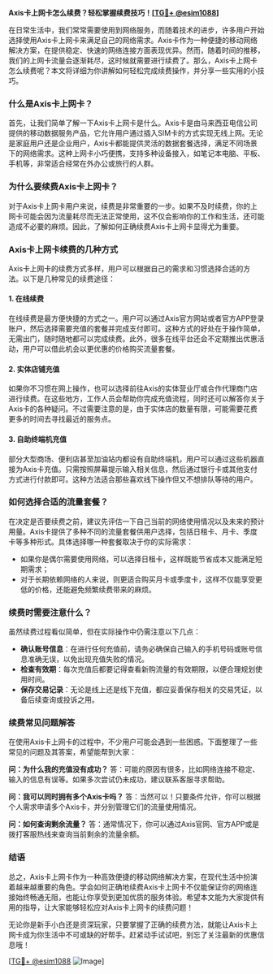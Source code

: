 **Axis卡上网卡怎么续费？轻松掌握续费技巧！[[TG💪+ @esim1088](https://t.me/s/esim1088)]**

在日常生活中，我们常常需要使用到网络服务，而随着技术的进步，许多用户开始选择使用Axis卡上网卡来满足自己的网络需求。Axis卡作为一种便捷的移动网络解决方案，在提供稳定、快速的网络连接方面表现优异。然而，随着时间的推移，我们的上网卡流量会逐渐耗尽，这时候就需要进行续费了。那么，Axis卡上网卡怎么续费呢？本文将详细为你讲解如何轻松完成续费操作，并分享一些实用的小技巧。

### **什么是Axis卡上网卡？**

首先，让我们简单了解一下Axis卡上网卡是什么。Axis卡是由马来西亚电信公司提供的移动数据服务产品，它允许用户通过插入SIM卡的方式实现无线上网。无论是家庭用户还是企业用户，Axis卡都能提供灵活的数据套餐选择，满足不同场景下的网络需求。这种上网卡小巧便携，支持多种设备接入，如笔记本电脑、平板、手机等，非常适合经常在外办公或旅行的人群。

### **为什么要续费Axis卡上网卡？**

对于Axis卡上网卡用户来说，续费是非常重要的一步。如果不及时续费，你的上网卡可能会因为流量耗尽而无法正常使用，这不仅会影响你的工作和生活，还可能造成不必要的麻烦。因此，了解如何正确续费Axis卡上网卡显得尤为重要。

### **Axis卡上网卡续费的几种方式**

Axis卡上网卡的续费方式多样，用户可以根据自己的需求和习惯选择合适的方法。以下是几种常见的续费途径：

#### **1. 在线续费**
在线续费是最方便快捷的方式之一。用户可以通过Axis官方网站或者官方APP登录账户，然后选择需要充值的套餐并完成支付即可。这种方式的好处在于操作简单，无需出门，随时随地都可以完成续费。此外，很多在线平台还会不定期推出优惠活动，用户可以借此机会以更优惠的价格购买流量套餐。

#### **2. 实体店铺充值**
如果你不习惯在网上操作，也可以选择前往Axis的实体营业厅或合作代理商门店进行续费。在这些地方，工作人员会帮助你完成充值流程，同时还可以解答你关于Axis卡的各种疑问。不过需要注意的是，由于实体店的数量有限，可能需要花费更多的时间去寻找最近的服务点。

#### **3. 自助终端机充值**
部分大型商场、便利店甚至加油站内都设有自助终端机，用户可以通过这些机器直接为Axis卡充值。只需按照屏幕提示输入相关信息，然后通过银行卡或其他支付方式进行付款即可。这种方法适合那些喜欢线下操作但又不想排队等待的用户。

### **如何选择合适的流量套餐？**

在决定是否要续费之前，建议先评估一下自己当前的网络使用情况以及未来的预计用量。Axis卡提供了多种不同的流量套餐供用户选择，包括日租卡、月卡、季度卡等多种形式。具体选择哪一种套餐取决于你的实际需求：

- 如果你是偶尔需要使用网络，可以选择日租卡，这样既能节省成本又能满足短期需求；
- 对于长期依赖网络的人来说，则更适合购买月卡或季度卡，这样不仅能享受更低的价格，还能避免频繁续费带来的麻烦。

### **续费时需要注意什么？**

虽然续费过程看似简单，但在实际操作中仍需注意以下几点：

- **确认账号信息**：在进行任何充值前，请务必确保自己输入的手机号码或账号信息准确无误，以免出现充值失败的情况。
- **检查有效期**：每次充值后都要记得查看新购流量的有效期限，以便合理规划使用时间。
- **保存交易记录**：无论是线上还是线下充值，都应妥善保存相关的交易凭证，以备后续查询或投诉之用。

### **续费常见问题解答**

在使用Axis卡上网卡的过程中，不少用户可能会遇到一些困惑。下面整理了一些常见的问题及其答案，希望能帮到大家：

**问：为什么我的充值没有成功？**
答：可能的原因有很多，比如网络连接不稳定、输入的信息有误等。如果多次尝试仍未成功，建议联系客服寻求帮助。

**问：我可以同时拥有多个Axis卡吗？**
答：当然可以！只要条件允许，你可以根据个人需求申请多个Axis卡，并分别管理它们的流量使用情况。

**问：如何查询剩余流量？**
答：通常情况下，你可以通过Axis官网、官方APP或是拨打客服热线来查询当前剩余的流量余额。

### **结语**

总之，Axis卡上网卡作为一种高效便捷的移动网络解决方案，在现代生活中扮演着越来越重要的角色。学会如何正确地续费Axis卡上网卡不仅能保证你的网络连接始终畅通无阻，也能让你享受到更加优质的服务体验。希望本文能为大家提供有用的指导，让大家能够轻松应对Axis卡上网卡的续费问题！

无论你是新手小白还是资深玩家，只要掌握了正确的续费方法，就能让Axis卡上网卡成为你生活中不可或缺的好帮手。赶紧动手试试吧，别忘了关注最新的优惠信息哦！

[[TG💪+ @esim1088](https://t.me/s/esim1088) ![Image](https://i.postimg.cc/4NQfJmqS/Snipaste-2025-05-13-00-14-12.png)]